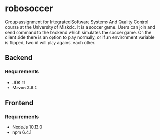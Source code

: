 # robosoccer

Group assignment for Integrated Software Systems And Quality Control course at the University of Miskolc.
It is a soccer game. Users can join and send command to the backend which simulates the soccer game. 
On the client side there is an option to play normally, or if an environment variable is flipped, two AI will play against each other.

## Backend

### Requirements
- JDK 11
- Maven 3.6.3

## Frontend 

### Requirements
- NodeJs 10.13.0
- npm 6.4.1